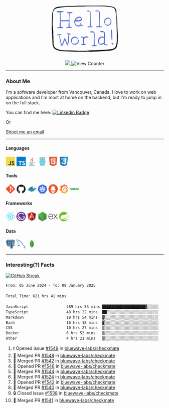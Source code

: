 <div align="center">
    <img src="./img/hello_world.webp" height="200px" width="">
    <div>
        <a href="https://www.linkedin.com/in/ajhollid">
            <img src="https://img.shields.io/badge/LinkedIn-blue"/>
        </a>
        <img src="https://komarev.com/ghpvc/?username=ajhollid&color=yellow" alt="View Counter">
    </div>
</div>

---

### About Me

I'm a software developer from Vancouver, Canada. I love to work on web applications and I'm most at home on the backend, but I'm ready to jump in on the full stack.

You can find me here: [![Linkedin Badge](https://img.shields.io/badge/-ajhollid-blue?style=flat&logo=Linkedin&logoColor=white)](https://www.linkedin.com/in/ajhollid)

Or

[Shoot me an email](mailto:ajhollid@gmail.com)

---

#### Languages

<div>
    <img src="./img/devicons/javascript-original.svg" width=30 height=30 alt="JavaScript">
    <img src="/img/devicons/typescript-original.svg" width=30 height=30 alt="TypeScript">
    <img src="./img/devicons/java-original.svg" width=30 height=30 alt="Java">
    <img src="./img/devicons/go-original.svg" width=30 height=30 alt="Golang">
    <img src="./img/devicons/html5-original.svg" width=30 height=30 alt="HTML 5">
    <img src="./img/devicons/css3-original.svg" width=30 height=30 alt="CSS 3">
</div>

#### Tools

<div>
    <img src="./img/devicons/git-original.svg" width=30 height=30 alt="Git">
    <img src="./img/devicons/github-original.svg" width=30 height=30 alt="Github">
    <img src="./img/devicons/docker-original.svg" width=30 
    height=30 alt="Docker">
    <img src="./img/devicons/kubernetes-original.svg" width=30 height=30 alt="K8">
    <img src="./img/devicons/prometheus-original.svg" width=30 height=30 alt="Prometheus">
    <img src="./img/devicons/grafana-original.svg" width=30 height=30 alt="Grafana">
    <img src="./img/devicons/nginx-original.svg" width=30 height=30 alt="Nginx">
</div>

#### Frameworks

<div>
    <img src="./img/devicons/react-original.svg" width=30 height=30 alt="React">
    <img src="./img/devicons/gatsby-original.svg" width=30 height=30 alt="Gatsby">
    <img src="./img/devicons/angularjs-original.svg" width=30 height=30 alt="AngularJS">
    <img src="./img/devicons/nodejs-original.svg" width=30 height=30 alt="NodeJS">
    <img src="./img/devicons/express-original.svg" width=30 height=30 alt="Express">
    <img src="./img/devicons/spring-original.svg" width=30 height=30 alt="Spring">
</div>

#### Data

<div>
    <img src="./img/devicons/postgresql-original.svg" width=30 height=30 alt="Postgresql">
    <img src="./img/devicons/mysql-original.svg" width=30 height=30 alt="Mysql">
    <img src="./img/devicons/mongodb-original.svg" width=30 height=30 alt="MongoDB">
</div>

---

### Interesting(?) Facts

[![GitHub Streak](http://github-readme-streak-stats.herokuapp.com?user=ajhollid)](https://git.io/streak-stats)

 <!--START_SECTION:waka-->

```txt
From: 05 June 2024 - To: 09 January 2025

Total Time: 621 hrs 41 mins

JavaScript                 489 hrs 53 mins ███████████████████▓░░░░░   78.25 %
TypeScript                 48 hrs 22 mins  ██░░░░░░░░░░░░░░░░░░░░░░░   07.73 %
Markdown                   19 hrs 54 mins  ▓░░░░░░░░░░░░░░░░░░░░░░░░   03.18 %
Bash                       16 hrs 18 mins  ▓░░░░░░░░░░░░░░░░░░░░░░░░   02.61 %
CSS                        10 hrs 27 mins  ▒░░░░░░░░░░░░░░░░░░░░░░░░   01.67 %
Docker                     6 hrs 52 mins   ▒░░░░░░░░░░░░░░░░░░░░░░░░   01.10 %
Other                      4 hrs 21 mins   ▒░░░░░░░░░░░░░░░░░░░░░░░░   00.70 %
```

<!--END_SECTION:waka-->


<!--START_SECTION:activity-->
1. ❗ Opened issue [#1549](https://github.com/bluewave-labs/checkmate/issues/1549) in [bluewave-labs/checkmate](https://github.com/bluewave-labs/checkmate)
2. 🎉 Merged PR [#1548](https://github.com/bluewave-labs/checkmate/pull/1548) in [bluewave-labs/checkmate](https://github.com/bluewave-labs/checkmate)
3. 🎉 Merged PR [#1542](https://github.com/bluewave-labs/checkmate/pull/1542) in [bluewave-labs/checkmate](https://github.com/bluewave-labs/checkmate)
4. 💪 Opened PR [#1548](https://github.com/bluewave-labs/checkmate/pull/1548) in [bluewave-labs/checkmate](https://github.com/bluewave-labs/checkmate)
5. 🎉 Merged PR [#1544](https://github.com/bluewave-labs/checkmate/pull/1544) in [bluewave-labs/checkmate](https://github.com/bluewave-labs/checkmate)
6. 🎉 Merged PR [#1524](https://github.com/bluewave-labs/checkmate/pull/1524) in [bluewave-labs/checkmate](https://github.com/bluewave-labs/checkmate)
7. 💪 Opened PR [#1542](https://github.com/bluewave-labs/checkmate/pull/1542) in [bluewave-labs/checkmate](https://github.com/bluewave-labs/checkmate)
8. 🎉 Merged PR [#1540](https://github.com/bluewave-labs/checkmate/pull/1540) in [bluewave-labs/checkmate](https://github.com/bluewave-labs/checkmate)
9. 🔒 Closed issue [#1538](https://github.com/bluewave-labs/checkmate/issues/1538) in [bluewave-labs/checkmate](https://github.com/bluewave-labs/checkmate)
10. 🎉 Merged PR [#1541](https://github.com/bluewave-labs/checkmate/pull/1541) in [bluewave-labs/checkmate](https://github.com/bluewave-labs/checkmate)
<!--END_SECTION:activity-->
